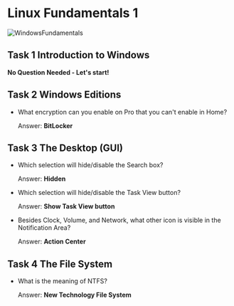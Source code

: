 # Linux Fundamentals 1

![WindowsFundamentals](https://user-images.githubusercontent.com/51766689/138319516-65a7bc95-b77e-4838-a326-d3d119044559.PNG)

## Task 1 Introduction to Windows

**No Question Needed - Let's start!**

## Task 2 Windows Editions

* What encryption can you enable on Pro that you can't enable in Home?

    Answer: **BitLocker**

## Task 3 The Desktop (GUI)

* Which selection will hide/disable the Search box?

    Answer: **Hidden**

* Which selection will hide/disable the Task View button?

    Answer: **Show Task View button**

* Besides Clock, Volume, and Network, what other icon is visible in the Notification Area?

    Answer: **Action Center**


## Task 4 The File System

* What is the meaning of NTFS?


    Answer: **New Technology File System**